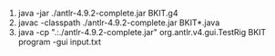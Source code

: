 1. java -jar ./antlr-4.9.2-complete.jar BKIT.g4 
2. javac -classpath ./antlr-4.9.2-complete.jar BKIT*.java
3. java -cp ".:./antlr-4.9.2-complete.jar" org.antlr.v4.gui.TestRig BKIT program -gui input.txt